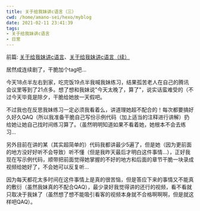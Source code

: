 ```yaml
---
title: 关于给我妹讲c语言（三）
cwd: /home/amano-sei/hexo/myblog
date: 2021-02-11 23:41:39
tags:
- 关于给我妹讲c语言
- 日常
---
```


前篇: [关于给我妹讲c语言](/2021/02/08/%E5%85%B3%E4%BA%8E%E7%BB%99%E6%88%91%E5%A6%B9%E8%AE%B2c%E8%AF%AD%E8%A8%80/)、[关于给我妹讲c语言（续）](/2021/02/10/%E5%85%B3%E4%BA%8E%E7%BB%99%E6%88%91%E5%A6%B9%E8%AE%B2c%E8%AF%AD%E8%A8%80%EF%BC%88%E7%BB%AD%EF%BC%89/)

居然成连续剧了，干脆加个tag吧...

今天18点半左右到家，吃完饭19点半我喊我妹练习，结果孤苦老人在自己的腾讯会议里等到了21点多。想了想和我妹说"今天太晚了，算了"，说实话蛮难受的（不过今天毕竟是除夕，干脆给她放一天假吧。

不过我也在反思我妹练习一定必须我看着么，讲道理她超不配合的！每次都要搞好久好久QAQ（所以我准备干脆自己写份示例代码（加上适当的注释进行讲解）扔给她让她自己找时间练习算了。（虽然明明知道如果不看着她，她根本不会去练习...

另外目前在讲的某（其实超简单的）代码我都讲最少5遍了，但是她（因为更前面的地方没好好听不会导致）听不懂（但是我昨天最后才明白这件事情...），正好我现在写示例代码，顺带把前面觉得她掌握的不好的地方和后面的章节干脆一块录成视频给她好了，不会她可以反复听...

因为每天都花太多时间在这件事情上是真的很苦恼，但是答应下来的事情又不能真的敷衍（虽然我妹真的不配合QAQ），最少录好我觉得讲的还行的视频，看不看就只取决于我妹了（虽然想了想不能吸引看客的视频本身就不合格啊啊啊，但是就这样吧QAQ）。

